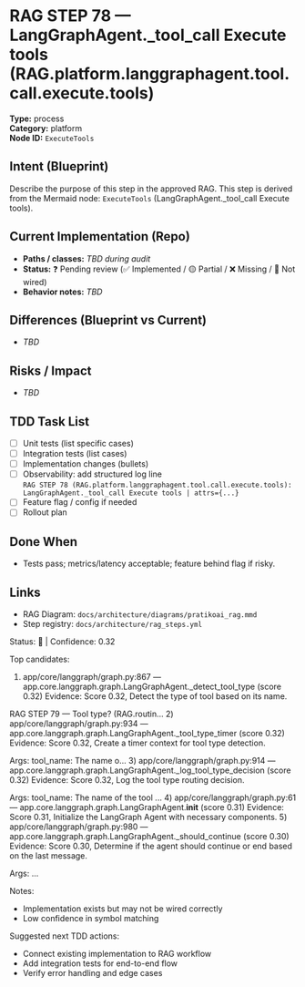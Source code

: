 # RAG STEP 78 — LangGraphAgent._tool_call Execute tools (RAG.platform.langgraphagent.tool.call.execute.tools)

**Type:** process  
**Category:** platform  
**Node ID:** `ExecuteTools`

## Intent (Blueprint)
Describe the purpose of this step in the approved RAG. This step is derived from the Mermaid node: `ExecuteTools` (LangGraphAgent._tool_call Execute tools).

## Current Implementation (Repo)
- **Paths / classes:** _TBD during audit_
- **Status:** ❓ Pending review (✅ Implemented / 🟡 Partial / ❌ Missing / 🔌 Not wired)
- **Behavior notes:** _TBD_

## Differences (Blueprint vs Current)
- _TBD_

## Risks / Impact
- _TBD_

## TDD Task List
- [ ] Unit tests (list specific cases)
- [ ] Integration tests (list cases)
- [ ] Implementation changes (bullets)
- [ ] Observability: add structured log line  
  `RAG STEP 78 (RAG.platform.langgraphagent.tool.call.execute.tools): LangGraphAgent._tool_call Execute tools | attrs={...}`
- [ ] Feature flag / config if needed
- [ ] Rollout plan

## Done When
- Tests pass; metrics/latency acceptable; feature behind flag if risky.

## Links
- RAG Diagram: `docs/architecture/diagrams/pratikoai_rag.mmd`
- Step registry: `docs/architecture/rag_steps.yml`


<!-- AUTO-AUDIT:BEGIN -->
Status: 🔌  |  Confidence: 0.32

Top candidates:
1) app/core/langgraph/graph.py:867 — app.core.langgraph.graph.LangGraphAgent._detect_tool_type (score 0.32)
   Evidence: Score 0.32, Detect the type of tool based on its name.

RAG STEP 79 — Tool type? (RAG.routin...
2) app/core/langgraph/graph.py:934 — app.core.langgraph.graph.LangGraphAgent._tool_type_timer (score 0.32)
   Evidence: Score 0.32, Create a timer context for tool type detection.

Args:
    tool_name: The name o...
3) app/core/langgraph/graph.py:914 — app.core.langgraph.graph.LangGraphAgent._log_tool_type_decision (score 0.32)
   Evidence: Score 0.32, Log the tool type routing decision.

Args:
    tool_name: The name of the tool
 ...
4) app/core/langgraph/graph.py:61 — app.core.langgraph.graph.LangGraphAgent.__init__ (score 0.31)
   Evidence: Score 0.31, Initialize the LangGraph Agent with necessary components.
5) app/core/langgraph/graph.py:980 — app.core.langgraph.graph.LangGraphAgent._should_continue (score 0.30)
   Evidence: Score 0.30, Determine if the agent should continue or end based on the last message.

Args:
...

Notes:
- Implementation exists but may not be wired correctly
- Low confidence in symbol matching

Suggested next TDD actions:
- Connect existing implementation to RAG workflow
- Add integration tests for end-to-end flow
- Verify error handling and edge cases
<!-- AUTO-AUDIT:END -->